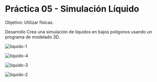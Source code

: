 # Práctica 05 - Simulación Líquido 

Objetivo:
Utilizar físicas.

Desarrollo 
Crea una simulación de líquidos en bajos polígonos usando un programa de modelado 3D.

![liquido-1](https://github.com/KatS-H/SimulacionPorComputadora-KatiaSalcedo/assets/117952488/dcbdeb48-94a6-4ab6-b805-ce00b21c7b69)

![liquido-4](https://github.com/KatS-H/SimulacionPorComputadora-KatiaSalcedo/assets/117952488/8541a85d-2430-4011-b078-bc0d059793c5)

![liquido-3](https://github.com/KatS-H/SimulacionPorComputadora-KatiaSalcedo/assets/117952488/ceac0268-0b7b-46e1-8548-a746b9d9be32)

![liquido-2](https://github.com/KatS-H/SimulacionPorComputadora-KatiaSalcedo/assets/117952488/c15ef2d4-7fa1-4b36-b15b-dfdbd1fc5554)
